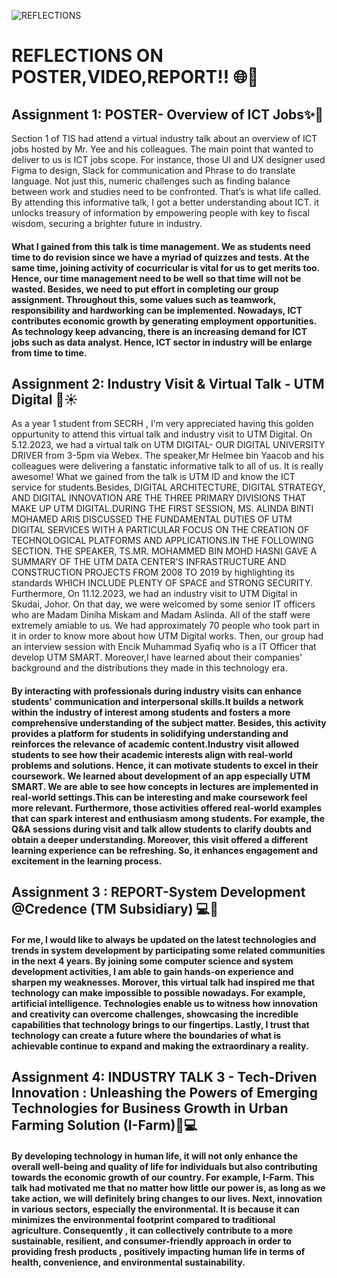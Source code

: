 
![REFLECTIONS](https://github.com/Mlrn206/ASSIGNMENT-/assets/147963500/beaecda9-f42f-4364-804a-5bbf56991626)

# REFLECTIONS ON POSTER,VIDEO,REPORT!! 🌐💼

## Assignment 1: POSTER- Overview of ICT Jobs✨💾

Section 1 of TIS had attend a virtual industry talk about an overview of ICT jobs hosted by Mr. Yee and his colleagues. 
The main point that wanted to deliver to us is ICT jobs scope. For instance, those UI and UX designer used Figma to design, Slack for communication and Phrase to do translate language. Not just this, numeric challenges such as finding balance between work and studies need to be confronted. That’s is what life called. By attending this informative talk, I got a better understanding about ICT. it unlocks treasury of information by empowering people with key to fiscal wisdom, securing a brighter future in industry.

#### What I gained from this talk is time management. We as students need time to do revision since we have a myriad of quizzes and tests. At the same time, joining activity of cocurricular is vital for us to get merits too. Hence, our time management need to be well so that time will not be wasted. Besides, we need to put effort in completing our group assignment. Throughout this, some values such as teamwork, responsibility and hardworking can be implemented.  Nowadays, ICT contributes economic growth by generating employment opportunities. As technology keep advancing, there is an increasing demand for ICT jobs such as data analyst. Hence, ICT sector in industry will be enlarge from time to time.

## Assignment 2: Industry Visit & Virtual Talk - UTM Digital 🏢☀️

As a year 1 student from SECRH , I'm very appreciated having this golden oppurtunity to attend this virtual talk and industry visit to UTM Digital. On 5.12.2023, we had a virtual talk on UTM DIGITAL- OUR DIGITAL UNIVERSITY DRIVER from 3-5pm via Webex. The speaker,Mr Helmee bin Yaacob and his colleagues were delivering a fanstatic informative talk to all of us. It is really awesome! What we gained from the talk is UTM ID and know the ICT service for students.Besides, DIGITAL ARCHITECTURE, DIGITAL STRATEGY, AND DIGITAL INNOVATION ARE THE THREE PRIMARY DIVISIONS THAT MAKE UP UTM DIGITAL.DURING THE FIRST SESSION, MS. ALINDA BINTI MOHAMED ARIS DISCUSSED THE FUNDAMENTAL DUTIES OF UTM DIGITAL SERVICES WITH A PARTICULAR FOCUS ON THE CREATION OF TECHNOLOGICAL PLATFORMS AND APPLICATIONS.IN THE FOLLOWING SECTION. THE SPEAKER, TS.MR. MOHAMMED BIN MOHD HASNI GAVE A SUMMARY OF THE UTM DATA CENTER'S INFRASTRUCTURE AND CONSTRUCTION PROJECTS FROM 2008 TO 2019 by highlighting its standards WHICH INCLUDE PLENTY OF SPACE and STRONG SECURITY. Furthermore, On 11.12.2023, we had an industry visit to UTM Digital in Skudai, Johor. On that day, we were welcomed by some senior IT officers who are Madam Diniha Miskam and Madam Aslinda. All of the staff were extremely amiable to us. We had approximately 70 people who took part in it in order to know more about how UTM Digital works. Then, our group had an interview session with Encik Muhammad Syafiq who is a IT Officer that develop UTM SMART. Moreover,I have learned about their companies' background and the distributions they made in this technology era.

#### By interacting with professionals during industry visits can enhance students' communication and interpersonal skills.It builds a network within the industry of interest among students and fosters a more comprehensive understanding of the subject matter. Besides, this activity provides a platform for students in solidifying understanding and reinforces the relevance of academic content.Industry visit allowed students to see how their academic interests align with real-world problems and solutions. Hence, it can motivate students to excel in their coursework. We learned about development of an app especially UTM SMART.  We are able to see how concepts in lectures are implemented in real-world settings.This  can be interesting and make coursework feel more relevant. Furthermore,  those activities offered real-world examples that can spark interest and enthusiasm among students. For example, the Q&A sessions during visit and talk allow students to clarify doubts and obtain a deeper understanding. Moreover,  this visit offered  a different learning experience can be refreshing. So,  it enhances engagement and excitement in the learning process.

## Assignment 3 : REPORT-System Development @Credence (TM Subsidiary) 💻📓

####  For me, I would like to always be updated on the latest technologies and trends in system development by participating some related communities in the next 4 years. By joining some computer science and system development activities, I am able to gain hands-on experience and sharpen my weaknesses. Morover, this virtual talk had inspired me that technology can make impossible to possible nowadays. For example, artificial intelligence. Technologies enable us to witness how innovation and creativity can overcome challenges, showcasing the incredible capabilities that technology brings to our fingertips. Lastly, I trust that technology can create a future where the boundaries of what is achievable continue to expand and making the extraordinary a reality.

## Assignment 4: INDUSTRY TALK 3 - Tech-Driven Innovation : Unleashing the Powers of Emerging Technologies for Business Growth in Urban Farming Solution (I-Farm)🍏💻

#### By developing technology in human life, it will not only enhance the overall well-being and quality of life for individuals but also contributing towards the economic growth of our country. For example, I-Farm. This talk had motivated me that no matter how little our power is, as long as we take action, we will definitely bring changes to our lives. Next, innovation in various sectors, especially the environmental. It is because it can minimizes the environmental footprint compared to traditional agriculture. Consequently , it can collectively contribute to a more sustainable, resilient, and consumer-friendly approach in order to providing fresh products , positively impacting human life in terms of health, convenience, and environmental sustainability.
